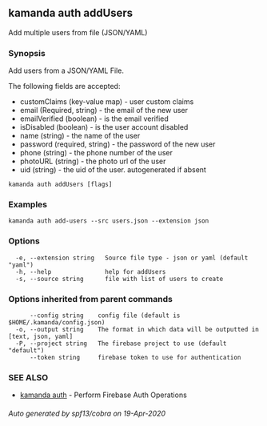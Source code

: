 ## kamanda auth addUsers

Add multiple users from file (JSON/YAML)

### Synopsis

Add users from a JSON/YAML File. 
	
The following fields are accepted:	
- customClaims (key-value map) - user custom claims		
- email (Required, string) - the email of the new user
- emailVerified (boolean) - is the email verified
- isDisabled (boolean) - is the user account disabled
- name (string) - the name of the user
- password (required, string) - the password of the new user
- phone (string) - the phone number of the user
- photoURL (string) - the photo url of the user
- uid (string) - the uid of the user. autogenerated if absent
	

```
kamanda auth addUsers [flags]
```

### Examples

```
kamanda auth add-users --src users.json --extension json
```

### Options

```
  -e, --extension string   Source file type - json or yaml (default "yaml")
  -h, --help               help for addUsers
  -s, --source string      file with list of users to create
```

### Options inherited from parent commands

```
      --config string    config file (default is $HOME/.kamanda/config.json)
  -o, --output string    The format in which data will be outputted in [text, json, yaml]
  -P, --project string   The firebase project to use (default "default")
      --token string     firebase token to use for authentication
```

### SEE ALSO

* [kamanda auth](kamanda_auth.md)	 - Perform Firebase Auth Operations

###### Auto generated by spf13/cobra on 19-Apr-2020
